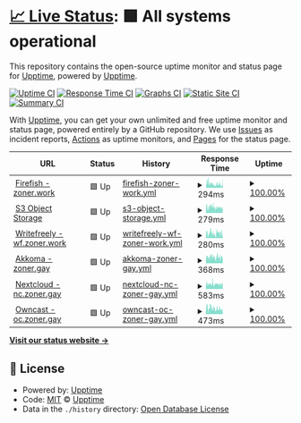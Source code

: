 # [📈 Live Status](https://status.zoner.work): <!--live status--> **🟩 All systems operational**

This repository contains the open-source uptime monitor and status page for [Upptime](https://upptime.js.org), powered by [Upptime](https://github.com/upptime/upptime).

[![Uptime CI](https://github.com/fencore/zoner-upptime/workflows/Uptime%20CI/badge.svg)](https://github.com/fencore/zoner-upptime/actions?query=workflow%3A%22Uptime+CI%22)
[![Response Time CI](https://github.com/fencore/zoner-upptime/workflows/Response%20Time%20CI/badge.svg)](https://github.com/fencore/zoner-upptime/actions?query=workflow%3A%22Response+Time+CI%22)
[![Graphs CI](https://github.com/fencore/zoner-upptime/workflows/Graphs%20CI/badge.svg)](https://github.com/fencore/zoner-upptime/actions?query=workflow%3A%22Graphs+CI%22)
[![Static Site CI](https://github.com/fencore/zoner-upptime/workflows/Static%20Site%20CI/badge.svg)](https://github.com/fencore/zoner-upptime/actions?query=workflow%3A%22Static+Site+CI%22)
[![Summary CI](https://github.com/fencore/zoner-upptime/workflows/Summary%20CI/badge.svg)](https://github.com/fencore/zoner-upptime/actions?query=workflow%3A%22Summary+CI%22)

With [Upptime](https://upptime.js.org), you can get your own unlimited and free uptime monitor and status page, powered entirely by a GitHub repository. We use [Issues](https://github.com/upptime/upptime/issues) as incident reports, [Actions](https://github.com/fencore/zoner-upptime/actions) as uptime monitors, and [Pages](https://status.zoner.work) for the status page.

<!--start: status pages-->
<!-- This summary is generated by Upptime (https://github.com/upptime/upptime) -->
<!-- Do not edit this manually, your changes will be overwritten -->
<!-- prettier-ignore -->
| URL | Status | History | Response Time | Uptime |
| --- | ------ | ------- | ------------- | ------ |
| <img alt="" src="https://icons.duckduckgo.com/ip3/zoner.work.ico" height="13"> [Firefish - zoner.work](https://zoner.work) | 🟩 Up | [firefish-zoner-work.yml](https://github.com/fencore/zoner-upptime/commits/HEAD/history/firefish-zoner-work.yml) | <details><summary><img alt="Response time graph" src="./graphs/firefish-zoner-work/response-time-week.png" height="20"> 294ms</summary><br><a href="https://status.zoner.work/history/firefish-zoner-work"><img alt="Response time 300" src="https://img.shields.io/endpoint?url=https%3A%2F%2Fraw.githubusercontent.com%2Ffencore%2Fzoner-upptime%2FHEAD%2Fapi%2Ffirefish-zoner-work%2Fresponse-time.json"></a><br><a href="https://status.zoner.work/history/firefish-zoner-work"><img alt="24-hour response time 292" src="https://img.shields.io/endpoint?url=https%3A%2F%2Fraw.githubusercontent.com%2Ffencore%2Fzoner-upptime%2FHEAD%2Fapi%2Ffirefish-zoner-work%2Fresponse-time-day.json"></a><br><a href="https://status.zoner.work/history/firefish-zoner-work"><img alt="7-day response time 294" src="https://img.shields.io/endpoint?url=https%3A%2F%2Fraw.githubusercontent.com%2Ffencore%2Fzoner-upptime%2FHEAD%2Fapi%2Ffirefish-zoner-work%2Fresponse-time-week.json"></a><br><a href="https://status.zoner.work/history/firefish-zoner-work"><img alt="30-day response time 300" src="https://img.shields.io/endpoint?url=https%3A%2F%2Fraw.githubusercontent.com%2Ffencore%2Fzoner-upptime%2FHEAD%2Fapi%2Ffirefish-zoner-work%2Fresponse-time-month.json"></a><br><a href="https://status.zoner.work/history/firefish-zoner-work"><img alt="1-year response time 300" src="https://img.shields.io/endpoint?url=https%3A%2F%2Fraw.githubusercontent.com%2Ffencore%2Fzoner-upptime%2FHEAD%2Fapi%2Ffirefish-zoner-work%2Fresponse-time-year.json"></a></details> | <details><summary><a href="https://status.zoner.work/history/firefish-zoner-work">100.00%</a></summary><a href="https://status.zoner.work/history/firefish-zoner-work"><img alt="All-time uptime 100.00%" src="https://img.shields.io/endpoint?url=https%3A%2F%2Fraw.githubusercontent.com%2Ffencore%2Fzoner-upptime%2FHEAD%2Fapi%2Ffirefish-zoner-work%2Fuptime.json"></a><br><a href="https://status.zoner.work/history/firefish-zoner-work"><img alt="24-hour uptime 100.00%" src="https://img.shields.io/endpoint?url=https%3A%2F%2Fraw.githubusercontent.com%2Ffencore%2Fzoner-upptime%2FHEAD%2Fapi%2Ffirefish-zoner-work%2Fuptime-day.json"></a><br><a href="https://status.zoner.work/history/firefish-zoner-work"><img alt="7-day uptime 100.00%" src="https://img.shields.io/endpoint?url=https%3A%2F%2Fraw.githubusercontent.com%2Ffencore%2Fzoner-upptime%2FHEAD%2Fapi%2Ffirefish-zoner-work%2Fuptime-week.json"></a><br><a href="https://status.zoner.work/history/firefish-zoner-work"><img alt="30-day uptime 100.00%" src="https://img.shields.io/endpoint?url=https%3A%2F%2Fraw.githubusercontent.com%2Ffencore%2Fzoner-upptime%2FHEAD%2Fapi%2Ffirefish-zoner-work%2Fuptime-month.json"></a><br><a href="https://status.zoner.work/history/firefish-zoner-work"><img alt="1-year uptime 100.00%" src="https://img.shields.io/endpoint?url=https%3A%2F%2Fraw.githubusercontent.com%2Ffencore%2Fzoner-upptime%2FHEAD%2Fapi%2Ffirefish-zoner-work%2Fuptime-year.json"></a></details>
| <img alt="" src="https://zoner.objects-us-east-1.dream.io/firefish/3441b9cc-2b08-476b-a1ff-d4e1d9abb3d2.png" height="13"> [S3 Object Storage](https://zoner.objects-us-east-1.dream.io/firefish/3441b9cc-2b08-476b-a1ff-d4e1d9abb3d2.png) | 🟩 Up | [s3-object-storage.yml](https://github.com/fencore/zoner-upptime/commits/HEAD/history/s3-object-storage.yml) | <details><summary><img alt="Response time graph" src="./graphs/s3-object-storage/response-time-week.png" height="20"> 279ms</summary><br><a href="https://status.zoner.work/history/s3-object-storage"><img alt="Response time 280" src="https://img.shields.io/endpoint?url=https%3A%2F%2Fraw.githubusercontent.com%2Ffencore%2Fzoner-upptime%2FHEAD%2Fapi%2Fs3-object-storage%2Fresponse-time.json"></a><br><a href="https://status.zoner.work/history/s3-object-storage"><img alt="24-hour response time 245" src="https://img.shields.io/endpoint?url=https%3A%2F%2Fraw.githubusercontent.com%2Ffencore%2Fzoner-upptime%2FHEAD%2Fapi%2Fs3-object-storage%2Fresponse-time-day.json"></a><br><a href="https://status.zoner.work/history/s3-object-storage"><img alt="7-day response time 279" src="https://img.shields.io/endpoint?url=https%3A%2F%2Fraw.githubusercontent.com%2Ffencore%2Fzoner-upptime%2FHEAD%2Fapi%2Fs3-object-storage%2Fresponse-time-week.json"></a><br><a href="https://status.zoner.work/history/s3-object-storage"><img alt="30-day response time 280" src="https://img.shields.io/endpoint?url=https%3A%2F%2Fraw.githubusercontent.com%2Ffencore%2Fzoner-upptime%2FHEAD%2Fapi%2Fs3-object-storage%2Fresponse-time-month.json"></a><br><a href="https://status.zoner.work/history/s3-object-storage"><img alt="1-year response time 280" src="https://img.shields.io/endpoint?url=https%3A%2F%2Fraw.githubusercontent.com%2Ffencore%2Fzoner-upptime%2FHEAD%2Fapi%2Fs3-object-storage%2Fresponse-time-year.json"></a></details> | <details><summary><a href="https://status.zoner.work/history/s3-object-storage">100.00%</a></summary><a href="https://status.zoner.work/history/s3-object-storage"><img alt="All-time uptime 100.00%" src="https://img.shields.io/endpoint?url=https%3A%2F%2Fraw.githubusercontent.com%2Ffencore%2Fzoner-upptime%2FHEAD%2Fapi%2Fs3-object-storage%2Fuptime.json"></a><br><a href="https://status.zoner.work/history/s3-object-storage"><img alt="24-hour uptime 100.00%" src="https://img.shields.io/endpoint?url=https%3A%2F%2Fraw.githubusercontent.com%2Ffencore%2Fzoner-upptime%2FHEAD%2Fapi%2Fs3-object-storage%2Fuptime-day.json"></a><br><a href="https://status.zoner.work/history/s3-object-storage"><img alt="7-day uptime 100.00%" src="https://img.shields.io/endpoint?url=https%3A%2F%2Fraw.githubusercontent.com%2Ffencore%2Fzoner-upptime%2FHEAD%2Fapi%2Fs3-object-storage%2Fuptime-week.json"></a><br><a href="https://status.zoner.work/history/s3-object-storage"><img alt="30-day uptime 100.00%" src="https://img.shields.io/endpoint?url=https%3A%2F%2Fraw.githubusercontent.com%2Ffencore%2Fzoner-upptime%2FHEAD%2Fapi%2Fs3-object-storage%2Fuptime-month.json"></a><br><a href="https://status.zoner.work/history/s3-object-storage"><img alt="1-year uptime 100.00%" src="https://img.shields.io/endpoint?url=https%3A%2F%2Fraw.githubusercontent.com%2Ffencore%2Fzoner-upptime%2FHEAD%2Fapi%2Fs3-object-storage%2Fuptime-year.json"></a></details>
| <img alt="" src="https://icons.duckduckgo.com/ip3/wf.zoner.work.ico" height="13"> [Writefreely - wf.zoner.work](https://wf.zoner.work) | 🟩 Up | [writefreely-wf-zoner-work.yml](https://github.com/fencore/zoner-upptime/commits/HEAD/history/writefreely-wf-zoner-work.yml) | <details><summary><img alt="Response time graph" src="./graphs/writefreely-wf-zoner-work/response-time-week.png" height="20"> 280ms</summary><br><a href="https://status.zoner.work/history/writefreely-wf-zoner-work"><img alt="Response time 279" src="https://img.shields.io/endpoint?url=https%3A%2F%2Fraw.githubusercontent.com%2Ffencore%2Fzoner-upptime%2FHEAD%2Fapi%2Fwritefreely-wf-zoner-work%2Fresponse-time.json"></a><br><a href="https://status.zoner.work/history/writefreely-wf-zoner-work"><img alt="24-hour response time 278" src="https://img.shields.io/endpoint?url=https%3A%2F%2Fraw.githubusercontent.com%2Ffencore%2Fzoner-upptime%2FHEAD%2Fapi%2Fwritefreely-wf-zoner-work%2Fresponse-time-day.json"></a><br><a href="https://status.zoner.work/history/writefreely-wf-zoner-work"><img alt="7-day response time 280" src="https://img.shields.io/endpoint?url=https%3A%2F%2Fraw.githubusercontent.com%2Ffencore%2Fzoner-upptime%2FHEAD%2Fapi%2Fwritefreely-wf-zoner-work%2Fresponse-time-week.json"></a><br><a href="https://status.zoner.work/history/writefreely-wf-zoner-work"><img alt="30-day response time 279" src="https://img.shields.io/endpoint?url=https%3A%2F%2Fraw.githubusercontent.com%2Ffencore%2Fzoner-upptime%2FHEAD%2Fapi%2Fwritefreely-wf-zoner-work%2Fresponse-time-month.json"></a><br><a href="https://status.zoner.work/history/writefreely-wf-zoner-work"><img alt="1-year response time 279" src="https://img.shields.io/endpoint?url=https%3A%2F%2Fraw.githubusercontent.com%2Ffencore%2Fzoner-upptime%2FHEAD%2Fapi%2Fwritefreely-wf-zoner-work%2Fresponse-time-year.json"></a></details> | <details><summary><a href="https://status.zoner.work/history/writefreely-wf-zoner-work">100.00%</a></summary><a href="https://status.zoner.work/history/writefreely-wf-zoner-work"><img alt="All-time uptime 100.00%" src="https://img.shields.io/endpoint?url=https%3A%2F%2Fraw.githubusercontent.com%2Ffencore%2Fzoner-upptime%2FHEAD%2Fapi%2Fwritefreely-wf-zoner-work%2Fuptime.json"></a><br><a href="https://status.zoner.work/history/writefreely-wf-zoner-work"><img alt="24-hour uptime 100.00%" src="https://img.shields.io/endpoint?url=https%3A%2F%2Fraw.githubusercontent.com%2Ffencore%2Fzoner-upptime%2FHEAD%2Fapi%2Fwritefreely-wf-zoner-work%2Fuptime-day.json"></a><br><a href="https://status.zoner.work/history/writefreely-wf-zoner-work"><img alt="7-day uptime 100.00%" src="https://img.shields.io/endpoint?url=https%3A%2F%2Fraw.githubusercontent.com%2Ffencore%2Fzoner-upptime%2FHEAD%2Fapi%2Fwritefreely-wf-zoner-work%2Fuptime-week.json"></a><br><a href="https://status.zoner.work/history/writefreely-wf-zoner-work"><img alt="30-day uptime 100.00%" src="https://img.shields.io/endpoint?url=https%3A%2F%2Fraw.githubusercontent.com%2Ffencore%2Fzoner-upptime%2FHEAD%2Fapi%2Fwritefreely-wf-zoner-work%2Fuptime-month.json"></a><br><a href="https://status.zoner.work/history/writefreely-wf-zoner-work"><img alt="1-year uptime 100.00%" src="https://img.shields.io/endpoint?url=https%3A%2F%2Fraw.githubusercontent.com%2Ffencore%2Fzoner-upptime%2FHEAD%2Fapi%2Fwritefreely-wf-zoner-work%2Fuptime-year.json"></a></details>
| <img alt="" src="https://icons.duckduckgo.com/ip3/zoner.gay.ico" height="13"> [Akkoma - zoner.gay](https://zoner.gay) | 🟩 Up | [akkoma-zoner-gay.yml](https://github.com/fencore/zoner-upptime/commits/HEAD/history/akkoma-zoner-gay.yml) | <details><summary><img alt="Response time graph" src="./graphs/akkoma-zoner-gay/response-time-week.png" height="20"> 368ms</summary><br><a href="https://status.zoner.work/history/akkoma-zoner-gay"><img alt="Response time 370" src="https://img.shields.io/endpoint?url=https%3A%2F%2Fraw.githubusercontent.com%2Ffencore%2Fzoner-upptime%2FHEAD%2Fapi%2Fakkoma-zoner-gay%2Fresponse-time.json"></a><br><a href="https://status.zoner.work/history/akkoma-zoner-gay"><img alt="24-hour response time 388" src="https://img.shields.io/endpoint?url=https%3A%2F%2Fraw.githubusercontent.com%2Ffencore%2Fzoner-upptime%2FHEAD%2Fapi%2Fakkoma-zoner-gay%2Fresponse-time-day.json"></a><br><a href="https://status.zoner.work/history/akkoma-zoner-gay"><img alt="7-day response time 368" src="https://img.shields.io/endpoint?url=https%3A%2F%2Fraw.githubusercontent.com%2Ffencore%2Fzoner-upptime%2FHEAD%2Fapi%2Fakkoma-zoner-gay%2Fresponse-time-week.json"></a><br><a href="https://status.zoner.work/history/akkoma-zoner-gay"><img alt="30-day response time 370" src="https://img.shields.io/endpoint?url=https%3A%2F%2Fraw.githubusercontent.com%2Ffencore%2Fzoner-upptime%2FHEAD%2Fapi%2Fakkoma-zoner-gay%2Fresponse-time-month.json"></a><br><a href="https://status.zoner.work/history/akkoma-zoner-gay"><img alt="1-year response time 370" src="https://img.shields.io/endpoint?url=https%3A%2F%2Fraw.githubusercontent.com%2Ffencore%2Fzoner-upptime%2FHEAD%2Fapi%2Fakkoma-zoner-gay%2Fresponse-time-year.json"></a></details> | <details><summary><a href="https://status.zoner.work/history/akkoma-zoner-gay">100.00%</a></summary><a href="https://status.zoner.work/history/akkoma-zoner-gay"><img alt="All-time uptime 100.00%" src="https://img.shields.io/endpoint?url=https%3A%2F%2Fraw.githubusercontent.com%2Ffencore%2Fzoner-upptime%2FHEAD%2Fapi%2Fakkoma-zoner-gay%2Fuptime.json"></a><br><a href="https://status.zoner.work/history/akkoma-zoner-gay"><img alt="24-hour uptime 100.00%" src="https://img.shields.io/endpoint?url=https%3A%2F%2Fraw.githubusercontent.com%2Ffencore%2Fzoner-upptime%2FHEAD%2Fapi%2Fakkoma-zoner-gay%2Fuptime-day.json"></a><br><a href="https://status.zoner.work/history/akkoma-zoner-gay"><img alt="7-day uptime 100.00%" src="https://img.shields.io/endpoint?url=https%3A%2F%2Fraw.githubusercontent.com%2Ffencore%2Fzoner-upptime%2FHEAD%2Fapi%2Fakkoma-zoner-gay%2Fuptime-week.json"></a><br><a href="https://status.zoner.work/history/akkoma-zoner-gay"><img alt="30-day uptime 100.00%" src="https://img.shields.io/endpoint?url=https%3A%2F%2Fraw.githubusercontent.com%2Ffencore%2Fzoner-upptime%2FHEAD%2Fapi%2Fakkoma-zoner-gay%2Fuptime-month.json"></a><br><a href="https://status.zoner.work/history/akkoma-zoner-gay"><img alt="1-year uptime 100.00%" src="https://img.shields.io/endpoint?url=https%3A%2F%2Fraw.githubusercontent.com%2Ffencore%2Fzoner-upptime%2FHEAD%2Fapi%2Fakkoma-zoner-gay%2Fuptime-year.json"></a></details>
| <img alt="" src="https://icons.duckduckgo.com/ip3/nc.zoner.gay.ico" height="13"> [Nextcloud - nc.zoner.gay](https://nc.zoner.gay) | 🟩 Up | [nextcloud-nc-zoner-gay.yml](https://github.com/fencore/zoner-upptime/commits/HEAD/history/nextcloud-nc-zoner-gay.yml) | <details><summary><img alt="Response time graph" src="./graphs/nextcloud-nc-zoner-gay/response-time-week.png" height="20"> 583ms</summary><br><a href="https://status.zoner.work/history/nextcloud-nc-zoner-gay"><img alt="Response time 585" src="https://img.shields.io/endpoint?url=https%3A%2F%2Fraw.githubusercontent.com%2Ffencore%2Fzoner-upptime%2FHEAD%2Fapi%2Fnextcloud-nc-zoner-gay%2Fresponse-time.json"></a><br><a href="https://status.zoner.work/history/nextcloud-nc-zoner-gay"><img alt="24-hour response time 605" src="https://img.shields.io/endpoint?url=https%3A%2F%2Fraw.githubusercontent.com%2Ffencore%2Fzoner-upptime%2FHEAD%2Fapi%2Fnextcloud-nc-zoner-gay%2Fresponse-time-day.json"></a><br><a href="https://status.zoner.work/history/nextcloud-nc-zoner-gay"><img alt="7-day response time 583" src="https://img.shields.io/endpoint?url=https%3A%2F%2Fraw.githubusercontent.com%2Ffencore%2Fzoner-upptime%2FHEAD%2Fapi%2Fnextcloud-nc-zoner-gay%2Fresponse-time-week.json"></a><br><a href="https://status.zoner.work/history/nextcloud-nc-zoner-gay"><img alt="30-day response time 585" src="https://img.shields.io/endpoint?url=https%3A%2F%2Fraw.githubusercontent.com%2Ffencore%2Fzoner-upptime%2FHEAD%2Fapi%2Fnextcloud-nc-zoner-gay%2Fresponse-time-month.json"></a><br><a href="https://status.zoner.work/history/nextcloud-nc-zoner-gay"><img alt="1-year response time 585" src="https://img.shields.io/endpoint?url=https%3A%2F%2Fraw.githubusercontent.com%2Ffencore%2Fzoner-upptime%2FHEAD%2Fapi%2Fnextcloud-nc-zoner-gay%2Fresponse-time-year.json"></a></details> | <details><summary><a href="https://status.zoner.work/history/nextcloud-nc-zoner-gay">100.00%</a></summary><a href="https://status.zoner.work/history/nextcloud-nc-zoner-gay"><img alt="All-time uptime 100.00%" src="https://img.shields.io/endpoint?url=https%3A%2F%2Fraw.githubusercontent.com%2Ffencore%2Fzoner-upptime%2FHEAD%2Fapi%2Fnextcloud-nc-zoner-gay%2Fuptime.json"></a><br><a href="https://status.zoner.work/history/nextcloud-nc-zoner-gay"><img alt="24-hour uptime 100.00%" src="https://img.shields.io/endpoint?url=https%3A%2F%2Fraw.githubusercontent.com%2Ffencore%2Fzoner-upptime%2FHEAD%2Fapi%2Fnextcloud-nc-zoner-gay%2Fuptime-day.json"></a><br><a href="https://status.zoner.work/history/nextcloud-nc-zoner-gay"><img alt="7-day uptime 100.00%" src="https://img.shields.io/endpoint?url=https%3A%2F%2Fraw.githubusercontent.com%2Ffencore%2Fzoner-upptime%2FHEAD%2Fapi%2Fnextcloud-nc-zoner-gay%2Fuptime-week.json"></a><br><a href="https://status.zoner.work/history/nextcloud-nc-zoner-gay"><img alt="30-day uptime 100.00%" src="https://img.shields.io/endpoint?url=https%3A%2F%2Fraw.githubusercontent.com%2Ffencore%2Fzoner-upptime%2FHEAD%2Fapi%2Fnextcloud-nc-zoner-gay%2Fuptime-month.json"></a><br><a href="https://status.zoner.work/history/nextcloud-nc-zoner-gay"><img alt="1-year uptime 100.00%" src="https://img.shields.io/endpoint?url=https%3A%2F%2Fraw.githubusercontent.com%2Ffencore%2Fzoner-upptime%2FHEAD%2Fapi%2Fnextcloud-nc-zoner-gay%2Fuptime-year.json"></a></details>
| <img alt="" src="https://icons.duckduckgo.com/ip3/oc.zoner.gay.ico" height="13"> [Owncast - oc.zoner.gay](https://oc.zoner.gay) | 🟩 Up | [owncast-oc-zoner-gay.yml](https://github.com/fencore/zoner-upptime/commits/HEAD/history/owncast-oc-zoner-gay.yml) | <details><summary><img alt="Response time graph" src="./graphs/owncast-oc-zoner-gay/response-time-week.png" height="20"> 473ms</summary><br><a href="https://status.zoner.work/history/owncast-oc-zoner-gay"><img alt="Response time 474" src="https://img.shields.io/endpoint?url=https%3A%2F%2Fraw.githubusercontent.com%2Ffencore%2Fzoner-upptime%2FHEAD%2Fapi%2Fowncast-oc-zoner-gay%2Fresponse-time.json"></a><br><a href="https://status.zoner.work/history/owncast-oc-zoner-gay"><img alt="24-hour response time 377" src="https://img.shields.io/endpoint?url=https%3A%2F%2Fraw.githubusercontent.com%2Ffencore%2Fzoner-upptime%2FHEAD%2Fapi%2Fowncast-oc-zoner-gay%2Fresponse-time-day.json"></a><br><a href="https://status.zoner.work/history/owncast-oc-zoner-gay"><img alt="7-day response time 473" src="https://img.shields.io/endpoint?url=https%3A%2F%2Fraw.githubusercontent.com%2Ffencore%2Fzoner-upptime%2FHEAD%2Fapi%2Fowncast-oc-zoner-gay%2Fresponse-time-week.json"></a><br><a href="https://status.zoner.work/history/owncast-oc-zoner-gay"><img alt="30-day response time 474" src="https://img.shields.io/endpoint?url=https%3A%2F%2Fraw.githubusercontent.com%2Ffencore%2Fzoner-upptime%2FHEAD%2Fapi%2Fowncast-oc-zoner-gay%2Fresponse-time-month.json"></a><br><a href="https://status.zoner.work/history/owncast-oc-zoner-gay"><img alt="1-year response time 474" src="https://img.shields.io/endpoint?url=https%3A%2F%2Fraw.githubusercontent.com%2Ffencore%2Fzoner-upptime%2FHEAD%2Fapi%2Fowncast-oc-zoner-gay%2Fresponse-time-year.json"></a></details> | <details><summary><a href="https://status.zoner.work/history/owncast-oc-zoner-gay">100.00%</a></summary><a href="https://status.zoner.work/history/owncast-oc-zoner-gay"><img alt="All-time uptime 100.00%" src="https://img.shields.io/endpoint?url=https%3A%2F%2Fraw.githubusercontent.com%2Ffencore%2Fzoner-upptime%2FHEAD%2Fapi%2Fowncast-oc-zoner-gay%2Fuptime.json"></a><br><a href="https://status.zoner.work/history/owncast-oc-zoner-gay"><img alt="24-hour uptime 100.00%" src="https://img.shields.io/endpoint?url=https%3A%2F%2Fraw.githubusercontent.com%2Ffencore%2Fzoner-upptime%2FHEAD%2Fapi%2Fowncast-oc-zoner-gay%2Fuptime-day.json"></a><br><a href="https://status.zoner.work/history/owncast-oc-zoner-gay"><img alt="7-day uptime 100.00%" src="https://img.shields.io/endpoint?url=https%3A%2F%2Fraw.githubusercontent.com%2Ffencore%2Fzoner-upptime%2FHEAD%2Fapi%2Fowncast-oc-zoner-gay%2Fuptime-week.json"></a><br><a href="https://status.zoner.work/history/owncast-oc-zoner-gay"><img alt="30-day uptime 100.00%" src="https://img.shields.io/endpoint?url=https%3A%2F%2Fraw.githubusercontent.com%2Ffencore%2Fzoner-upptime%2FHEAD%2Fapi%2Fowncast-oc-zoner-gay%2Fuptime-month.json"></a><br><a href="https://status.zoner.work/history/owncast-oc-zoner-gay"><img alt="1-year uptime 100.00%" src="https://img.shields.io/endpoint?url=https%3A%2F%2Fraw.githubusercontent.com%2Ffencore%2Fzoner-upptime%2FHEAD%2Fapi%2Fowncast-oc-zoner-gay%2Fuptime-year.json"></a></details>

<!--end: status pages-->

[**Visit our status website →**](https://status.zoner.work)

## 📄 License

- Powered by: [Upptime](https://github.com/upptime/upptime)
- Code: [MIT](./LICENSE) © [Upptime](https://upptime.js.org)
- Data in the `./history` directory: [Open Database License](https://opendatacommons.org/licenses/odbl/1-0/)
